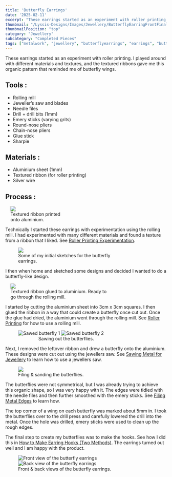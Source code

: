 ```yaml
---
title: 'Butterfly Earrings'
date: '2025-02-11'
excerpt: "These earrings started as an experiment with roller printing. I played around with different materials..."
thumbnail: "/Lyssis-Designs/Images/Jewellery/ButterflyEarringFrontFinal.jpg"
thumbnailPosition: "top"
category: "Jewellery"
subcategory: "Completed Pieces"
tags: ["metalwork", "jewellery", "butterflyearrings", "earrings", "butterfly"]
---
```


These earrings started as an experiment with roller printing. I played around with different materials and textures, and the textured ribbons gave me this organic pattern that reminded me of butterfly wings.

## Tools :
- Rolling mill
- Jeweller’s saw and blades
- Needle files
- Drill + drill bits (1mm)
- Emery sticks (varying grits)
- Round-nose pliers
- Chain-nose pliers
- Glue stick
- Sharpie

## Materials :
- Aluminium sheet (1mm)
- Textured ribbon (for roller printing)
- Silver wire

## Process :
<div class="clearfix">
<figure class="flex-right" style="max-width: 10rem; margin-left: 1rem;">
  <img src="/Lyssis-Designs/Images/Jewellery/RollerPrintingButterflyPractice.jpg">
  <figcaption>Textured ribbon printed onto aluminium.</figcaption>
</figure>

Technically I started these earrings with experimentation using the rolling mill. I had experimented with many different materials and found a texture from a ribbon that I liked. See [Roller Printing Experimentation](#/Blog/Jewellery/Completed-Jewellery/Roller-Printing-Experimentation).
</div>

<div class="clearfix">
<figure class="flex-left" style="width: 20rem;">
    <img src="/Lyssis-Designs/Images/Jewellery/ButterflyEarringSketch.jpg">
    <figcaption>Some of my initial sketches for the butterfly earrings.</figcaption>
</figure>

I then when home and sketched some designs and decided I wanted to do a butterfly-like design.
</div>

<div class="clearfix">
<figure class="flex-right" style="max-width: 20rem; margin-left: 1rem;">
  <img src="/Lyssis-Designs/Images/Jewellery/ButterflyEarringsRollingMillPrep.jpg">
  <figcaption>Textured ribbon glued to aluminium. Ready to go through the rolling mill.</figcaption>
</figure>

I started by cutting the aluminium sheet into 3cm x 3cm squares. I then glued the ribbon in a way that could create a butterfly once cut out. Once the glue had dried, the aluminium went through the rolling mill. See [Roller Printing](#/blog/Jewellery/Silversmithing-Techniques/Roller-Printing) for how to use a rolling mill.
</div>

<div class="clearfix">
<figure class="side-by-side" style="max-width: 300px;">
  <img src="/Lyssis-Designs/Images/Jewellery/ButterflyEarringSawed1.jpg" alt="Sawed butterfly 1">
  <img src="/Lyssis-Designs/Images/Jewellery/ButterflyEarringSawed2.jpg" alt="Sawed butterfly 2">
  <figcaption style="text-align: center;">Sawing out the butterflies.</figcaption>
</figure>

Next, I removed the leftover ribbon and drew a butterfly onto the aluminium. These designs were cut out using the jewellers saw. See [Sawing Metal for Jewellery](#/blog/Jewellery/Silversmithing-Techniques/Sawing-Metal-for-Jewellery) to learn how to use a jewellers saw.
</div>

<div class="clearfix">
<figure class="flex-right" style="width: 20rem; margin-right: 1rem;">
    <img src="/Lyssis-Designs/Images/Jewellery/ButterflyEarringSanded.jpg">
    <figcaption>Filing & sanding the butterflies.</figcaption>
</figure>

The butterflies were not symmetrical, but I was already trying to achieve this organic shape, so I was very happy with it. The edges were tidied with the needle files and then further smoothed with the emery sticks. See [Filing Metal Edges](#/blog/Jewellery/Silversmithing-Techniques/Filing-Metal-Edges) to learn how.
</div>

The top corner of a wing on each butterfly was marked about 5mm in. I took the butterflies over to the drill press and carefully lowered the drill into the metal. Once the hole was drilled, emery sticks were used to clean up the rough edges.

The final step to create my butterflies was to make the hooks. See how I did this in [How to Make Earring Hooks (Two Methods)](#/blog/Jewellery/Silversmithing-Techniques/How-to-Make-Earring-Hooks-Two-Methods). The earrings turned out well and I am happy with the product.

<figure class="side-by-side-2">
  <img src="/Lyssis-Designs/Images/Jewellery/ButterflyEarringFrontFinal.jpg"
       alt="Front view of the butterfly earrings">
  <img src="/Lyssis-Designs/Images/Jewellery/ButterflyEarringBackFinal.jpg"
       alt="Back view of the butterfly earrings">
  <figcaption>Front & back views of the butterfly earrings.</figcaption>
</figure>
